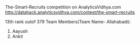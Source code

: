 The-Smart-Recruits competition on AnalyticsVidhya.com
http://datahack.analyticsvidhya.com/contest/the-smart-recruits

13th rank outof 379
Team Members(Team Name- Allahabadi):
1. Aayush 
2. Ankit  
